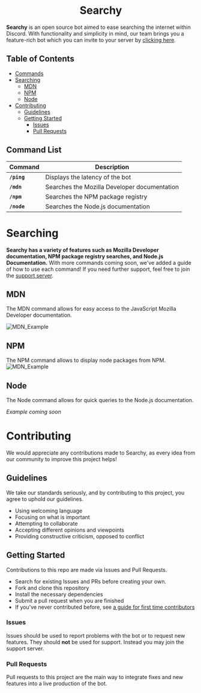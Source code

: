 
<h1 align="center">Searchy</h1>

**Searchy** is an open source bot aimed to ease searching the internet within Discord. With functionality and simplicity in mind, our team brings you a feature-rich bot which you can invite to your server by [clicking here](https://discord.com/api/oauth2/authorize?client_id=856995431611367424&permissions=379968&scope=bot%20applications.commands).

<h2>Table of Contents</h3>

- [Commands](#command-list)
- [Searching](#searching)
  - [MDN](#mdn)
  - [NPM](#npm)
  - [Node](#node)
- [Contributing](#contributing)
  - [Guidelines](#guidelines)
  - [Getting Started](#getting-started)
	  - [Issues](#issues)
	  - [Pull Requests](#pull-requests)



## Command List

Command|Description
-|-
**`/ping`**| Displays the latency of the bot
**`/mdn`**| Searches the Mozilla Developer documentation
**`/npm`**| Searches the NPM package registry
**`/node`**| Searches the Node.js documentation

# Searching

**Searchy has a variety of features such as Mozilla Developer documentation, NPM package registry searches, and Node.js Documentation.** With more commands coming soon, we've added a guide of how to use each command! If you need further support, feel free to join the [support server](https://discord.gg/XbqTeXgz8Z).

## MDN

The MDN command allows for easy access to the JavaScript Mozilla Developer documentation.

![MDN_Example](https://cdn.discordapp.com/attachments/741057475960373259/857255382891626506/unknown.png)

## NPM

The NPM command allows to display node packages from NPM.
![MDN_Example](https://cdn.discordapp.com/attachments/741057475960373259/857255612727164928/unknown.png)

## Node

The Node command allows for quick queries to the Node.js documentation.

*Example coming soon*
<br/>

# Contributing

We would appreciate any contributions made to Searchy, as every idea from our community to improve this project helps!

## Guidelines

We take our standards seriously, and by contributing to this project, you agree to uphold our   guidelines.

- Using welcoming language
- Focusing on what is important
- Attempting to collaborate
- Accepting different opinions and viewpoints
- Providing constructive criticism, opposed to conflict

## Getting Started

Contributions to this repo are made via Issues and Pull Requests. 

- Search for existing Issues and PRs before creating your own.
- Fork and clone this repository 
- Install the necessary dependencies 
- Submit a pull request when you are finished
- If you've never contributed before, see [a guide for first time contributors](https://github.com/firstcontributions/first-contributions/blob/master/README.md)

### Issues

Issues should be used to report problems with the bot or to request new features. They should **not** be used for support. Instead you may join the support server.

### Pull Requests

Pull requests to this project are the main way to integrate fixes and new features into a live production of the bot.


